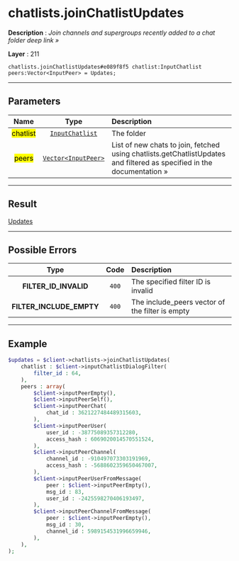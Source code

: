 # chatlists.joinChatlistUpdates

**Description** : *Join channels and supergroups recently added to a chat folder deep link &raquo;*

**Layer** : 211

```tl
chatlists.joinChatlistUpdates#e089f8f5 chatlist:InputChatlist peers:Vector<InputPeer> = Updates;
```

---

## Parameters

| Name | Type | Description |
| :---: | :---: | :--- |
| <mark>chatlist</mark> | [`InputChatlist`](type/InputChatlist) | The folder |
| <mark>peers</mark> | [`Vector<InputPeer>`](type/InputPeer) | List of new chats to join, fetched using chatlists.getChatlistUpdates and filtered as specified in the documentation » |

---

## Result

[Updates](type/Updates)

---

## Possible Errors

| Type | Code | Description |
| :---: | :---: | :--- |
| **FILTER_ID_INVALID** | `400` | The specified filter ID is invalid |
| **FILTER_INCLUDE_EMPTY** | `400` | The include_peers vector of the filter is empty |

---

## Example

```php
$updates = $client->chatlists->joinChatlistUpdates(
	chatlist : $client->inputChatlistDialogFilter(
		filter_id : 64,
	),
	peers : array(
		$client->inputPeerEmpty(),
		$client->inputPeerSelf(),
		$client->inputPeerChat(
			chat_id : 3621227484489315603,
		),
		$client->inputPeerUser(
			user_id : -38775089357312280,
			access_hash : 6069020014570551524,
		),
		$client->inputPeerChannel(
			channel_id : -910497073303191969,
			access_hash : -5688602359650467007,
		),
		$client->inputPeerUserFromMessage(
			peer : $client->inputPeerEmpty(),
			msg_id : 83,
			user_id : -2425598270406193497,
		),
		$client->inputPeerChannelFromMessage(
			peer : $client->inputPeerEmpty(),
			msg_id : 30,
			channel_id : 5989154531996659946,
		),
	),
);
```